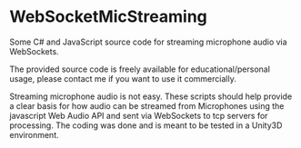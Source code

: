 # WebSocketMicStreaming
Some C# and JavaScript source code for streaming microphone audio via WebSockets.

The provided source code is freely available for educational/personal usage, please contact me if you want to use it commercially.

Streaming microphone audio is not easy. These scripts should help provide a clear basis for how audio can be streamed from Microphones using the javascript Web Audio API and sent via WebSockets to tcp servers for processing. The coding was done and is meant to be tested in a Unity3D environment. 
